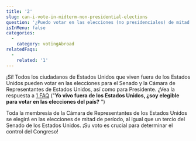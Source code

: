 ```yaml
---
title: '2'
slug: can-i-vote-in-midterm-non-presidential-elections
question: '¿Puedo votar en las elecciones (no presidenciales) de mitad de período?'
isInMenu: false
categories:
  - 
    category: votingAbroad
relatedFaqs:
  - 
    related: '1'
---
```

¡Sí! Todos los ciudadanos de Estados Unidos que viven fuera de los Estados Unidos pueden votar en las elecciones para el Senado y la Cámara de Representantes de Estados Unidos, así como para Presidente. ¿Vea la respuesta a [1 FAQ](/faqs/1) ("**Yo vivo fuera de los Estados Unidos, ¿soy elegible para votar en las elecciones del país?** ")

Toda la membresía de la Cámara de Representantes de los Estados Unidos se elegirá en las elecciones de mitad de período, al igual que un tercio del Senado de los Estados Unidos. ¡Su voto es crucial para determinar el control del Congreso!